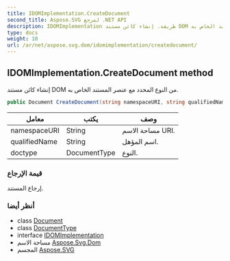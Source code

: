 ```yaml
---
title: IDOMImplementation.CreateDocument
second_title: Aspose.SVG لمرجع .NET API
description: IDOMImplementation طريقة. إنشاء كائن مستند DOM من النوع المحدد مع عنصر المستند الخاص به.
type: docs
weight: 10
url: /ar/net/aspose.svg.dom/idomimplementation/createdocument/
---
```

## IDOMImplementation.CreateDocument method

إنشاء كائن مستند DOM من النوع المحدد مع عنصر المستند الخاص به.

```csharp
public Document CreateDocument(string namespaceURI, string qualifiedName, DocumentType doctype)
```

| معامل | يكتب | وصف |
| --- | --- | --- |
| namespaceURI | String | مساحة الاسم URI. |
| qualifiedName | String | اسم المؤهل. |
| doctype | DocumentType | النوع. |

### قيمة الإرجاع

إرجاع المستند.

### أنظر أيضا

* class [Document](../../document/)
* class [DocumentType](../../documenttype/)
* interface [IDOMImplementation](../)
* مساحة الاسم [Aspose.Svg.Dom](../../idomimplementation/)
* المجسم [Aspose.SVG](../../../)


